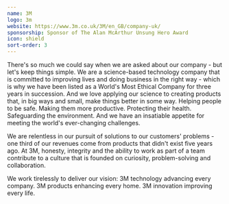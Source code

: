 ```yaml
---
name: 3M
logo: 3m
website: https://www.3m.co.uk/3M/en_GB/company-uk/
sponsorship: Sponsor of The Alan McArthur Unsung Hero Award
icon: shield
sort-order: 3
---
```

There's so much we could say when we are asked about our company - but let's keep things simple. We are a science-based technology company that is committed to improving lives and doing business in the right way - which is why we have been listed as a World's Most Ethical Company for three years in succession. And we love applying our science to creating products that, in big ways and small, make things better in some way. Helping people to be safe. Making them more productive. Protecting their health. Safeguarding the environment. And we have an insatiable appetite for meeting the world's ever-changing challenges. 

We are relentless in our pursuit of solutions to our customers' problems - one third of our revenues come from products that didn't exist five years ago. At 3M, honesty, integrity and the ability to work as part of a team contribute to a culture that is founded on curiosity, problem-solving and collaboration. 

We work tirelessly to deliver our vision: 3M technology advancing every company. 3M products enhancing every home. 3M innovation improving every life.
